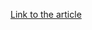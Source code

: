 [Link to the article](https://nsfocusglobal.com/the-new-apt-group-darkcasino-and-the-global-surge-in-winrar-0-day-exploits/)
